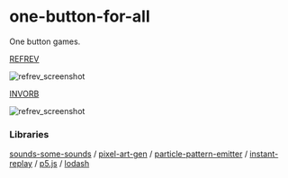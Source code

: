 one-button-for-all
======================
One button games.

[REFREV](https://abagames.github.io/one-button-for-all/refrev/index.html)

![refrev_screenshot](https://abagames.github.io/one-button-for-all/refrev/screenshot.gif)

[INVORB](https://abagames.github.io/one-button-for-all/invorb/index.html)

![refrev_screenshot](https://abagames.github.io/one-button-for-all/invorb/screenshot.gif)

### Libraries

[sounds-some-sounds](https://github.com/abagames/sounds-some-sounds) /
[pixel-art-gen](https://github.com/abagames/pixel-art-gen) /
[particle-pattern-emitter](https://github.com/abagames/particle-pattern-emitter) /
[instant-replay](https://github.com/abagames/instant-replay) /
[p5.js](https://p5js.org/) /
[lodash](https://lodash.com/)
